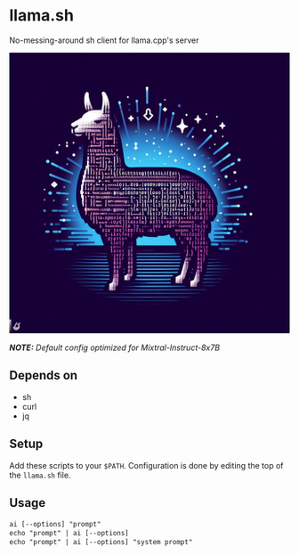 # llama.sh
No-messing-around sh client for llama.cpp's server

![thanks bing!](https://raw.githubusercontent.com/m18coppola/llama.sh/main/assets/llama.sh_logo.jpeg)

_**NOTE:** Default config optimized for Mixtral-Instruct-8x7B_

## Depends on
* sh
* curl
* jq

## Setup
Add these scripts to your `$PATH`. Configuration is done by editing the top of the `llama.sh` file.

## Usage
```
ai [--options] "prompt"
echo "prompt" | ai [--options]
echo "prompt" | ai [--options] "system prompt"
```
